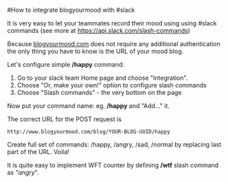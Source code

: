 #How to integrate blogyourmood with #slack

It is very easy to let your teammates record their mood using using #slack commands (see more at https://api.slack.com/slash-commands)

Because [blogyourmood.com](http://blogyourmood.com) does not require any additional authentication the only thing you have to know is the URL of your mood blog.

Let's configure simple **/happy** command:

1. Go to your slack team Home page and choose "Integration".
2. Choose "Or, make your own!" option to configure slash commands
3. Choose "Slash commands" - the very bottom on the page

Now put your command name: eg. **/happy** and "Add..." it.

The correct URL for the POST request is

    http://www.blogyourmood.com/blog/YOUR-BLOG-UUID/happy

Create full set of commands: /happy, /angry, /sad, /normal by replacing last part of the URL. Voila!

It is quite easy to implement WFT counter by defining **/wtf** slash command as *"angry*".



